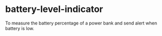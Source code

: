 # battery-level-indicator
To measure the battery percentage of a power bank and send alert when battery is low.
